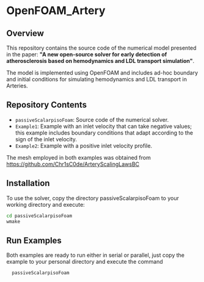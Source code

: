 # OpenFOAM_Artery

## Overview

This repository contains the source code of the numerical model presented in the paper: **"A new open-source solver for early detection of atherosclerosis based on hemodynamics and LDL transport simulation"**.

The model is implemented using OpenFOAM and includes ad-hoc boundary and initial conditions for simulating hemodynamics and LDL transport in Arteries.

## Repository Contents

- `passiveScalarpisoFoam`: Source code of the numerical solver.
- `Example1`: Example with an inlet velocity that can take negative values; this example includes boundary conditions that adapt according to the sign of the inlet velocity.
- `Example2`: Example with a positive inlet velocity profile.

The mesh employed in both examples was obtained from https://github.com/Chr1sC0de/ArteryScalingLawsBC

## Installation

To use the solver, copy the directory passiveScalarpisoFoam to your working directory and execute:
   ```bash
   cd passiveScalarpisoFoam
   wmake
   ```

## Run Examples
Both examples are ready to run either in serial or parallel, just copy the example to your personal directory and execute the command 
 ```bash
   passiveScalarpisoFoam
   ```
